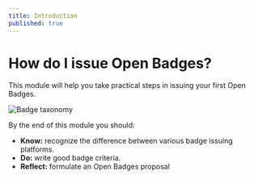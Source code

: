 ```yaml
---
title: Introduction
published: true
---
```


# How do I issue Open Badges?

This module will help you take practical steps in issuing your first Open Badges.

<img src="{{ site.baseurl }}/img/visual-thinkery/badge-taxonomy.png" alt="Badge taxonomy">

By the end of this module you should:

* **Know:** recognize the difference between various badge issuing platforms.
* **Do:** write good badge criteria.
* **Reflect:** formulate an Open Badges proposal
